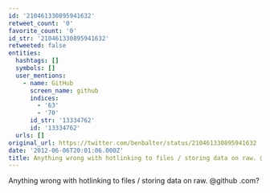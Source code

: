 ```yaml
---
id: '210461330895941632'
retweet_count: '0'
favorite_count: '0'
id_str: '210461330895941632'
retweeted: false
entities:
  hashtags: []
  symbols: []
  user_mentions:
    - name: GitHub
      screen_name: github
      indices:
        - '63'
        - '70'
      id_str: '13334762'
      id: '13334762'
  urls: []
original_url: https://twitter.com/benbalter/status/210461330895941632
date: '2012-06-06T20:01:06.000Z'
title: Anything wrong with hotlinking to files / storing data on raw. @github .com?
---
```


Anything wrong with hotlinking to files / storing data on raw. @github .com?